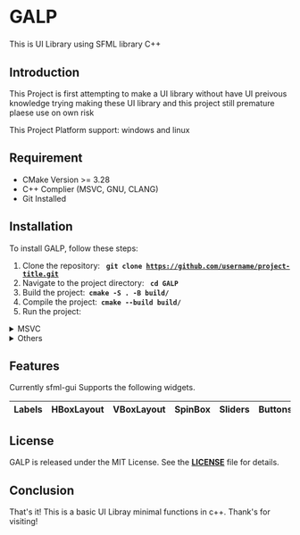 <h1 style="font-size: 2rem;"> GALP </h1>
 This is UI Library using SFML library C++

 ## **Introduction**

This Project is first attempting to make a UI library without have UI preivous knowledge trying making these UI library and this project still premature plaese use on own risk

This Project Platform support: windows and linux

## **Requirement**
<ul>
  <li>CMake Version >= 3.28</li>
  <li>C++ Complier (MSVC, GNU, CLANG)</li>
  <li>Git Installed </li>
</ul>


## **Installation**

To install GALP, follow these steps: 

1. Clone the repository: <code> **git clone https://github.com/username/project-title.git** </code>
2. Navigate to the project directory: <code> **cd GALP** </code>
3. Build the project:<code> **cmake -S . -B build/** </code>
4. Compile the project:<code> **cmake --build build/** </code>
5. Run the project:
<details>
 <summary>MSVC</summary>
<code>./build/Debug/main</details></code>
</details>
<details>
<summary>Others</summary>
<code>./build/main</code>
</details>

## **Features**

Currently sfml-gui Supports the following widgets.

Labels | HBoxLayout | VBoxLayout | SpinBox | Sliders | Buttons | LineEdit |
-------|------------|------------|---------|---------|---------|----------|

## **License**

GALP is released under the MIT License. See the **[LICENSE](https://www.blackbox.ai/share/LICENSE)** file for details.

## **Conclusion**

That's it! This is a basic UI Libray minimal functions in c++.
Thank's for visiting!
